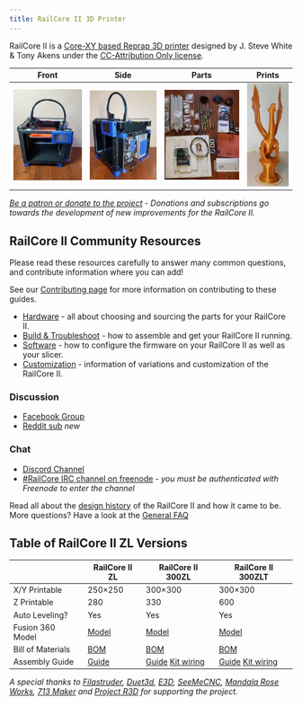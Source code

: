 ```yaml
---
title: RailCore II 3D Printer
---
```

RailCore II is a [Core-XY based Reprap 3D printer](https://reprap.org/wiki/CoreXY) designed by J. Steve White & Tony Akens under the [CC-Attribution Only license](https://creativecommons.org/licenses/by/3.0/).

| Front                                                                                                 | Side                                                                                                | Parts                                                                               | Prints                                                                   |
|-------------------------------------------------------------------------------------------------------|-----------------------------------------------------------------------------------------------------|-------------------------------------------------------------------------------------|--------------------------------------------------------------------------|
| [![RailCore II photo](images/railcore_front_preview.jpg)](images/railcore_front_full.jpg) | [![RailCore II photo](images/railcore_diag_preview.jpg)](images/railcore_diag_full.jpg) | [![RailCore II photo](images/parts_preview.jpg)](images/parts_full.jpg) | [![Prints](images/railcore_prints.jpg)](https://imgur.com/a/QNLli) |

 [*Be a patron or donate to the project*](https://www.kraegar.com/railcoreii) - *Donations and subscriptions go towards the development of new improvements for the RailCore II.*

## RailCore II Community Resources

Please read these resources carefully to answer many common questions, and contribute information where you can add!

See our [Contributing page](/contributing/) for more information on contributing to these guides.

* [Hardware](/hardware) - all about choosing and sourcing the parts for your RailCore II.
* [Build & Troubleshoot](/build_and_troubleshoot) - how to assemble and get your RailCore II running.
* [Software](/software) - how to configure the firmware on your RailCore II as well as your slicer.
* [Customization](/customization) - information of variations and customization of the RailCore II.

### Discussion
   * [Facebook Group](https://www.facebook.com/groups/RailCore/)
   * [Reddit sub](https://www.reddit.com/r/railcore/) *new*

### Chat

   * [Discord Channel](https://discord.gg/Sy569Hq)
   * [#RailCore IRC channel on freenode](https://tinyurl.com/yxl725zs) - *you must be authenticated with Freenode to enter the channel*

Read all about the [design history](design_history.md) of the RailCore II and how it came to be.
More questions? Have a look at the [General FAQ](/faq.md)


## Table of RailCore II ZL Versions

|                   | RailCore II ZL                                                                                              | RailCore II 300ZL                                                                                                                                                                                                        | RailCore II 300ZLT                                                                                                                                                                                                       |
|-------------------|-------------------------------------------------------------------------------------------------------------|--------------------------------------------------------------------------------------------------------------------------------------------------------------------------------------------------------------------------|--------------------------------------------------------------------------------------------------------------------------------------------------------------------------------------------------------------------------|
| X/Y Printable     | 250×250                                                                                                     | 300×300                                                                                                                                                                                                                  | 300×300                                                                                                                                                                                                                  |
| Z Printable       | 280                                                                                                         | 330                                                                                                                                                                                                                      | 600                                                                                                                                                                                                                      |
| Auto Leveling?    | Yes                                                                                                         | Yes                                                                                                                                                                                                                      | Yes                                                                                                                                                                                                                      |
| Fusion 360 Model  | [Model](http://a360.co/2DoeHFu)                                                                             | [Model](http://a360.co/2D5OryV)                                                                                                                                                                                          | [Model](https://a360.co/2w7PjT6)                                                                                                                                                                                         |
| Bill of Materials | [BOM](https://docs.google.com/spreadsheets/d/1QZgV6a6Gk4xR9WxrK2C4QYaPQTXA8t7dFDyHO74-oSY/edit?usp=sharing) | [BOM](https://docs.google.com/spreadsheets/d/1Eib0IkmRiP-zVM2p6gZ9PJ2bsDDvSKWbGtUybuFWfcs/edit?usp=sharing)                                                                                                              | [BOM](https://docs.google.com/spreadsheets/d/1L8mOABLsbfHb1PVPEnT-TpgfRpO25UduGNxD8GNMPSs/edit?usp=sharing)                                                                                                              |
| Assembly Guide    | [Guide](https://docs.google.com/document/d/1OoXfw7aXMz0NzAxkdwuChC0FpunLRyKI02_1vJF52hk/edit?usp=sharing)   | [Guide](https://docs.google.com/document/d/19FuTYfwqgOkGO8SUScnSuhS_Gx8mJMmXLiPgBfGeJ-s/edit?usp=sharing) [Kit wiring](https://docs.google.com/document/d/1aIc6x7Vzb-bH8-pILNBV1cXyp3JWsIa50Y6eSjMmCgM/edit?usp=sharing) | [Guide](https://docs.google.com/document/d/19FuTYfwqgOkGO8SUScnSuhS_Gx8mJMmXLiPgBfGeJ-s/edit?usp=sharing) [Kit wiring](https://docs.google.com/document/d/1aIc6x7Vzb-bH8-pILNBV1cXyp3JWsIa50Y6eSjMmCgM/edit?usp=sharing) |

*A special thanks to [Filastruder](https://www.filastruder.com/), [Duet3d](https://www.duet3d.com/), [E3D](https://e3d-online.com/), [SeeMeCNC](https://www.seemecnc.com/), [Mandala Rose Works](http://www.mandalaroseworks.com/product/railcore), [713 Maker](https://713maker.com/railcore) and [Project R3D](https://www.projectr3d.com/) for supporting the project.*
